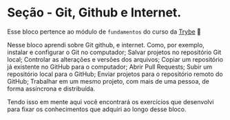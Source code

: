 # Seção - Git, Github e Internet. 

Esse bloco pertence ao módulo de `fundamentos` do curso da [Trybe](https://www.betrybe.com/) :rocket:

Nesse bloco aprendi sobre Git github, e internet. Como, por exemplo, instalar e configurar o Git no computador; Salvar projetos no repositório Git local; Controlar as alterações e versões dos arquivos; Copiar um repositório já existente no GitHub para o  computador; Abrir Pull Requests; Subir um repositório local para o GitHub; Enviar projetos para o repositório remoto do GitHub; Trabalhar em um mesmo projeto, com mais de uma pessoa, de forma assíncrona e distribuída.

Tendo isso em mente aqui você encontrará os exercícios que desenvolvi para fixar os conhecimentos que adquiri ao longo desse bloco. 